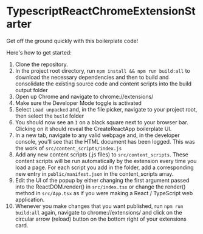# TypescriptReactChromeExtensionStarter

Get off the ground quickly with this boilerplate code!

Here's how to get started:

1) Clone the repository.
2) In the project root directory, run `npm install && npm run build:all` to download the necessary dependencies and then to build and consolidate the existing source code and content scripts into the build output folder
3) Open up Chrome and navigate to chrome://extensions/
4) Make sure the Developer Mode toggle is activated
5) Select `Load unpacked` and, in the file picker, navigate to your project root, then select the `build` folder
6) You should now see an `I` on a black square next to your browser bar. Clicking on it should reveal the CreateReactApp boilerplate UI.
7) In a new tab, navigate to any valid webpage and, in the developer console, you'll see that the HTML document has been logged. This was the work of `src/content_scripts/index.js`
8) Add any new content scripts (.js files) to `src/content_scripts`. These content scripts will be run automatically by the extension every time you load a page. For each script you add in the folder, add a corresponding new entry in `public/manifest.json` in the content_scripts array.
9) Edit the UI of the popup by either changing the first argument passed into the ReactDOM.render() in `src/index.tsx` or change the render() method in `src/App.tsx` as if you were making a React / TypeScript web application.
10) Whenever you make changes that you want published, run `npm run build:all` again, navigate to chrome://extensions/ and click on the circular arrow (reload) button on the bottom right of your extensions card.
